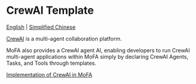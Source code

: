 # CrewAI Template

[English](crewai_template.md) | [Simplified Chinese](crewai_template_cn.md)

[CrewAI](https://crewai.com/) is a multi-agent collaboration platform.

MoFA also provides a CrewAI agent AI, enabling developers to run CrewAI multi-agent applications within MoFA simply by declaring CrewAI Agents, Tasks, and Tools through templates.

[Implementation of CrewAI in MoFA](../../mofa/agent_templates/reasoner_with_crewai/README.md)
